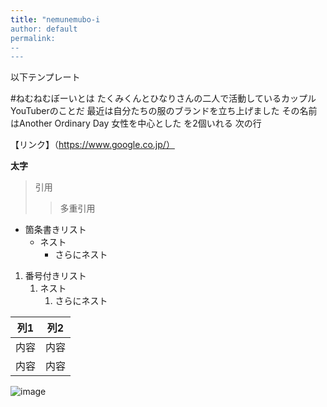 ```yaml
---
title: "nemunemubo-i 
author: default
permalink:
--
---
```


以下テンプレート

#ねむねむぼーいとは
たくみくんとひなりさんの二人で活動しているカップルYouTuberのことだ
最近は自分たちの服のブランドを立ち上げました
その名前はAnother Ordinary Day
女性を中心とした
を2個いれる
次の行

【リンク】（https://www.google.co.jp/）

**太字**

> 引用
>> 多重引用


- 箇条書きリスト
  - ネスト
    - さらにネスト


1. 番号付きリスト
   1. ネスト
      1. さらにネスト


| 列1  | 列2  |
|-----|-----|
| 内容  | 内容  |
| 内容  | 内容  |

![image](/GHPages_WebSite/assets/images/logo-150.png)
